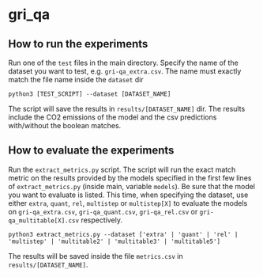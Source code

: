 # gri_qa

## How to run the experiments

Run one of the `test` files in the main directory. Specify the name of the dataset you want to test, e.g. `gri-qa_extra.csv`. The name must exactly match the file name inside the `dataset` dir

```
python3 [TEST_SCRIPT] --dataset [DATASET_NAME]
```

The script will save the results in `results/[DATASET_NAME]` dir. The results include the CO2 emissions of the model and the csv predictions with/without the boolean matches.

## How to evaluate the experiments

Run the `extract_metrics.py` script. The script will run the exact match metric on the results provided by the models specified in the first few lines of `extract_metrics.py` (inside main, variable `models`). Be sure that the model you want to evaluate is listed. This time, when specifying the dataset, use either `extra`, `quant`, `rel`, `multistep` or `multistep[X]` to evaluate the models on `gri-qa_extra.csv`, `gri-qa_quant.csv`, `gri-qa_rel.csv` or `gri-qa_multitable[X].csv` respectively.

```
python3 extract_metrics.py --dataset ['extra' | 'quant' | 'rel' | 'multistep' | 'multitable2' | 'multitable3' | 'multitable5']
```

The results will be saved inside the file `metrics.csv` in `results/[DATASET_NAME]`.